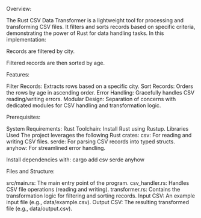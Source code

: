 Overview:

The Rust CSV Data Transformer is a lightweight tool for processing and transforming CSV files. It filters and sorts records based on specific criteria, demonstrating the power of Rust for data handling tasks. In this implementation:

Records are filtered by city.

Filtered records are then sorted by age.

Features:

Filter Records: Extracts rows based on a specific city.
Sort Records: Orders the rows by age in ascending order.
Error Handling: Gracefully handles CSV reading/writing errors.
Modular Design: Separation of concerns with dedicated modules for CSV handling and transformation logic.

Prerequisites:

System Requirements:
Rust Toolchain: Install Rust using Rustup.
Libraries Used
The project leverages the following Rust crates:
csv: For reading and writing CSV files.
serde: For parsing CSV records into typed structs.
anyhow: For streamlined error handling.

Install dependencies with: cargo add csv serde anyhow

Files and Structure:

src/main.rs: The main entry point of the program.
csv_handler.rs: Handles CSV file operations (reading and writing).
transformer.rs: Contains the transformation logic for filtering and sorting records.
Input CSV: An example input file (e.g., data/example.csv).
Output CSV: The resulting transformed file (e.g., data/output.csv).
